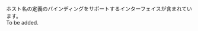 <Namespace Name="Microsoft.Azure.Management.AppService.Fluent.HostNameBinding.Definition">
  <Docs>
    <summary>ホスト名の定義のバインディングをサポートするインターフェイスが含まれています。</summary> 
    <remarks>To be added.</remarks>
  </Docs>
</Namespace>
